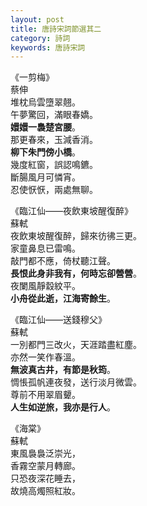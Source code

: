 ```yaml
---
layout: post
title: 唐詩宋詞節選其二
category: 詩詞
keywords: 唐詩宋詞
---
```


《一剪梅》  
蔡伸  
堆枕烏雲墮翠翹。  
午夢驚回，滿眼春嬌。  
__嬛嬛一裊楚宮腰__。  
那更春來，玉減香消。  
__柳下朱門傍小橋__。  
幾度紅窗，誤認鳴鑣。  
斷腸風月可憐宵。  
忍使恹恹，兩處無聊。  

《臨江仙——夜飲東坡醒復醉》  
蘇軾  
夜飲東坡醒復醉，歸來彷彿三更。  
家童鼻息已雷鳴。  
敲門都不應，倚杖聽江聲。  
__長恨此身非我有，何時忘卻營營__。  
夜闌風靜縠紋平。  
__小舟從此逝，江海寄餘生__。  

《臨江仙——送錢穆父》  
蘇軾  
一別都門三改火，天涯踏盡紅塵。  
亦然一笑作春溫。  
__無波真古井，有節是秋筠__。  
惆悵孤帆連夜發，送行淡月微雲。  
尊前不用翠眉顰。  
__人生如逆旅，我亦是行人__。  

《海棠》  
蘇軾  
東風裊裊泛崇光，  
香霧空蒙月轉廊。  
只恐夜深花睡去，  
故燒高燭照紅妝。  



